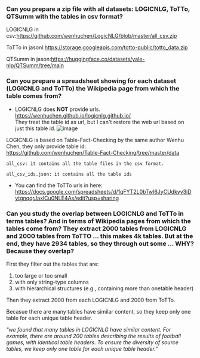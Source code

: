 ### Can you prepare a zip file with all datasets: LOGICNLG, ToTTo, QTSumm with the tables in csv format?

LOGICNLG in csv:https://github.com/wenhuchen/LogicNLG/blob/master/all_csv.zip

ToTTo in jasonl:https://storage.googleapis.com/totto-public/totto_data.zip
 
QTSumm in jason:https://huggingface.co/datasets/yale-nlp/QTSumm/tree/main


### Can you prepare a spreadsheet showing for each dataset (LOGICNLG and ToTTo) the Wikipedia page from which the table comes from?

- LOGICNLG does **NOT** provide urls. 
 https://wenhuchen.github.io/logicnlg.github.io/
 <br/>They treat the table id as url, but I can't restore the web url based on just this table id.
 ![image](https://github.com/Bluebear77/Intern_ECLADATTA/assets/119409649/dd0d2694-7933-4021-8afa-452b82201403)
 
 LOGICNLG is based on Table-Fact-Checking by the same author Wenhu Chen, they only provide table id:
 <br/>https://github.com/wenhuchen/Table-Fact-Checking/tree/master/data
 
 ```
 all_csv: it contains all the table files in the csv format.
 
 all_csv_ids.json: it contains all the table ids
 ```

- You can find the ToTTo urls in here:<br/>
  https://docs.google.com/spreadsheets/d/1qFYT2L0bTwI6JyCUdkyv3iDytgnqqrJaxlCu0NLE4As/edit?usp=sharing



### Can you study the overlap between LOGICNLG and ToTTo in terms tables? And in terms of Wikipedia pages from which the tables come from? They extract 2000 tables from LOGICNLG and 2000 tables from ToTTO ... this makes 4k tables. But at the end, they have 2934 tables, so they through out some ... WHY? Because they overlap?

First they filter out the tables that are:
1) too large or too small
2) with only string-type columns
3) with hierarchical structures (e.g., containing more than onetable header)

Then they extract 2000 from each LOGICNLG and 2000 from ToTTo.

Becasue there are many tables have similar content, so they keep only one table for each unique table header.

_"we found that many tables in LOGICNLG have similar content. For example, there are around 200 tables describing the results of football games, with identical table headers. To ensure the diversity of source tables, we keep only one table for each unique table header."_
